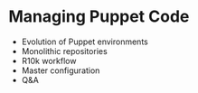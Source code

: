 <!SLIDE>
# Managing Puppet Code
* Evolution of Puppet environments
* Monolithic repositories
* R10k workflow
* Master configuration
* Q&A
